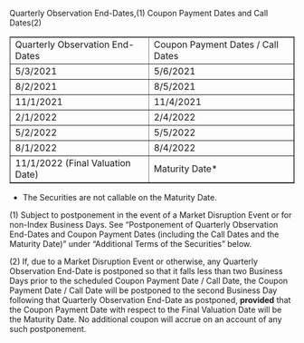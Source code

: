 Quarterly Observation End-Dates,(1) Coupon Payment Dates and Call Dates(2)


<table border="1" ><tr>
<td colspan="1" rowspan="1">Quarterly Observation End-Dates </td>
<td colspan="1" rowspan="1">Coupon Payment Dates / Call Dates</td>
</tr><tr>
<td colspan="1" rowspan="1">5/3/2021 </td>
<td colspan="1" rowspan="1">5/6/2021</td>
</tr><tr>
<td colspan="1" rowspan="1">8/2/2021 </td>
<td colspan="1" rowspan="1">8/5/2021</td>
</tr><tr>
<td colspan="1" rowspan="1">11/1/2021 </td>
<td colspan="1" rowspan="1">11/4/2021</td>
</tr><tr>
<td colspan="1" rowspan="1">2/1/2022 </td>
<td colspan="1" rowspan="1">2/4/2022</td>
</tr><tr>
<td colspan="1" rowspan="1">5/2/2022 </td>
<td colspan="1" rowspan="1">5/5/2022</td>
</tr><tr>
<td colspan="1" rowspan="1">8/1/2022 </td>
<td colspan="1" rowspan="1">8/4/2022</td>
</tr><tr>
<td colspan="1" rowspan="1">11/1/2022 (Final Valuation Date) </td>
<td colspan="1" rowspan="1">Maturity Date*</td>
</tr></table>

* The Securities are not callable on the Maturity Date.

(1) Subject to postponement in the event of a Market Disruption Event or for non-Index Business Days. See “Postponement of Quarterly Observation End-Dates and Coupon Payment Dates (including the Call Dates and the Maturity Date)” under “Additional Terms of the Securities” below.

(2) If, due to a Market Disruption Event or otherwise, any Quarterly Observation End-Date is postponed so that it falls less than two Business Days prior to the scheduled Coupon Payment Date / Call Date, the Coupon Payment Date / Call Date will be postponed to the second Business Day following that Quarterly Observation End-Date as postponed, **provided**  that the Coupon Payment Date with respect to the Final Valuation Date will be the Maturity Date. No additional coupon will accrue on an account of any such postponement.

